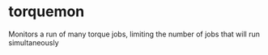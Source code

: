 # torquemon
Monitors a run of many torque jobs, limiting the number of jobs that will run simultaneously
